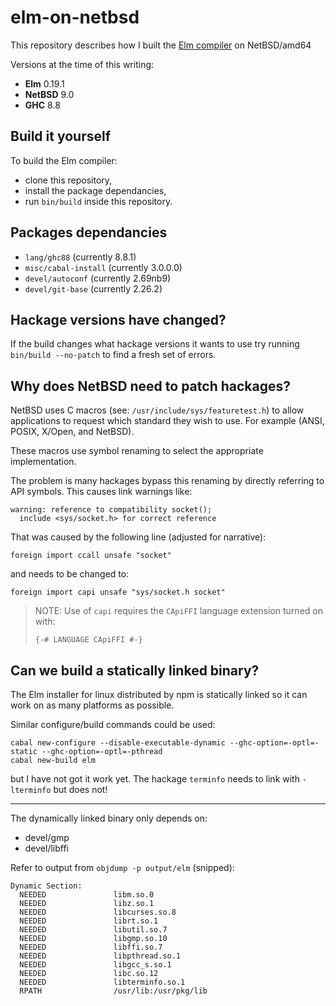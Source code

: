 # elm-on-netbsd

This repository describes how I built the [Elm compiler] on NetBSD/amd64

[Elm compiler]: https://github.com/elm/compiler

Versions at the time of this writing:
* **Elm** 0.19.1
* **NetBSD** 9.0
* **GHC** 8.8

## Build it yourself

To build the Elm compiler:
* clone this repository,
* install the package dependancies,
* run `bin/build` inside this repository.

## Packages dependancies

* `lang/ghc88` (currently 8.8.1)
* `misc/cabal-install` (currently 3.0.0.0)
* `devel/autoconf` (currently 2.69nb9)
* `devel/git-base` (currently 2.26.2)

## Hackage versions have changed?

If the build changes what hackage versions it wants to use
try running `bin/build --no-patch` to find a fresh set of errors.

## Why does NetBSD need to patch hackages?

NetBSD uses C macros (see: `/usr/include/sys/featuretest.h`)
to allow applications to request which standard they wish to use.
For example (ANSI, POSIX, X/Open, and NetBSD).

These macros use symbol renaming to select the appropriate implementation.

The problem is many hackages bypass this renaming by directly referring to
API symbols. This causes link warnings like:

```
warning: reference to compatibility socket();
  include <sys/socket.h> for correct reference
```

That was caused by the following line (adjusted for narrative):

```
foreign import ccall unsafe "socket"
```

and needs to be changed to:

```
foreign import capi unsafe "sys/socket.h socket"
```

> NOTE: Use of `capi` requires the `CApiFFI` language extension turned on with:
> 
> ```
> {-# LANGUAGE CApiFFI #-}
> ```

## Can we build a statically linked binary?

The Elm installer for linux distributed by npm is statically linked so it
can work on as many platforms as possible.

Similar configure/build commands could be used:

```
cabal new-configure --disable-executable-dynamic --ghc-option=-optl=-static --ghc-option=-optl=-pthread
cabal new-build elm
```

but I have not got it work yet.
The hackage `terminfo` needs to link with `-lterminfo` but does not!

---

The dynamically linked binary only depends on:

* devel/gmp
* devel/libffi

Refer to output from `objdump -p output/elm` (snipped):

```
Dynamic Section:
  NEEDED               libm.so.0
  NEEDED               libz.so.1
  NEEDED               libcurses.so.8
  NEEDED               librt.so.1
  NEEDED               libutil.so.7
  NEEDED               libgmp.so.10
  NEEDED               libffi.so.7
  NEEDED               libpthread.so.1
  NEEDED               libgcc_s.so.1
  NEEDED               libc.so.12
  NEEDED               libterminfo.so.1
  RPATH                /usr/lib:/usr/pkg/lib
```


